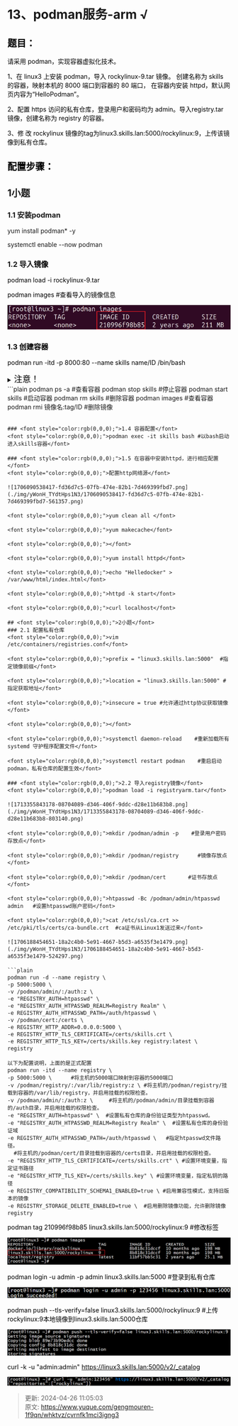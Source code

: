 # 13、podman服务-arm √

## **<font style="color:rgb(0,0,0);">题目：</font>**
<font style="color:rgb(0,0,0);">请采用 podman，实现容器虚拟化技术。 </font>

<font style="color:rgb(0,0,0);">1、在 linux3 上安装 podman，导入 rockylinux-9.tar 镜像。 创建名称为 skills 的容器，映射本机的 8000 端口到容器的 80 端口， 在容器内安装 httpd，默认网页内容为“HelloPodman”。 </font>

<font style="color:rgb(0,0,0);">2、配置 https 访问的私有仓库，登录用户和密码均为 admin。导入registry.tar 镜像，创建名称为 registry 的容器。 </font>

<font style="color:rgb(0,0,0);">3、修 改 rockylinux 镜像的tag为linux3.skills.lan:5000/rockylinux:9，上传该镜像到私有仓库。</font>

<font style="color:rgb(0,0,0);"></font>

## <font style="color:rgb(0,0,0);">配置步骤：</font>
## 1小题
### 1.1 安装podman
yum install podman* -y

systemctl enable --now podman

### 1.2 导入<font style="color:rgb(0,0,0);">镜像</font>
<font style="color:rgb(0,0,0);">podman load -i rockylinux-9.tar</font>

<font style="color:rgb(0,0,0);">podman images  #查看导入的镜像信息</font>

![1706090679574-18dfe548-3992-4aee-9f9a-92f29b52ba03.png](./img/yWonH_TYdtHps1N3/1706090679574-18dfe548-3992-4aee-9f9a-92f29b52ba03-312577.png)

### <font style="color:rgb(0,0,0);">1.3 创建容器</font>
<font style="color:rgb(0,0,0);">podman run -itd -p 8000:80 --name skills name/ID /bin/bash</font>

<details class="lake-collapse"><summary id="u538cf111"><span class="ne-text" style="color: rgb(0,0,0); font-size: 19px">注意！</span></summary><p id="u744f8117" class="ne-p"><span class="ne-text" style="color: rgb(0,0,0); font-size: 19px">加/bin/bash 让用户与容器能正常交互，</span><span class="ne-text" style="color: rgb(7, 19, 62); font-size: 16px">即启动一个Bash shell</span></p></details>
```plain
podman ps -a				#查看容器
podman stop skills  #停止容器
podman start skills #启动容器
podman rm skills		#删除容器
podman images							#查看容器
podman rmi 镜像名:tag/ID	#删除镜像

```

### <font style="color:rgb(0,0,0);">1.4 容器配置</font>
<font style="color:rgb(0,0,0);">podman exec -it skills bash #以bash启动进入skills容器</font>

### <font style="color:rgb(0,0,0);">1.5 在容器中安装httpd，进行相应配置</font>
<font style="color:rgb(0,0,0);">配置http网络源</font>

![1706090538417-fd36d7c5-07fb-474e-82b1-7d469399fbd7.png](./img/yWonH_TYdtHps1N3/1706090538417-fd36d7c5-07fb-474e-82b1-7d469399fbd7-561357.png)

<font style="color:rgb(0,0,0);">yum clean all </font>

<font style="color:rgb(0,0,0);">yum makecache</font>

<font style="color:rgb(0,0,0);"></font>

<font style="color:rgb(0,0,0);">yum install httpd</font>

<font style="color:rgb(0,0,0);">echo "Helledocker" > /var/www/html/index.html</font>

<font style="color:rgb(0,0,0);">httpd -k start</font>

<font style="color:rgb(0,0,0);">curl localhost</font>

## <font style="color:rgb(0,0,0);">2小题</font>
### 2.1 配置私有仓库
<font style="color:rgb(0,0,0);">vim /etc/containers/registries.conf</font>

<font style="color:rgb(0,0,0);">prefix = "linux3.skills.lan:5000"  #指定镜像前缀</font>

<font style="color:rgb(0,0,0);">location = "linux3.skills.lan:5000" #指定获取地址</font>

<font style="color:rgb(0,0,0);">insecure = true #允许通过http协议获取镜像</font>

<font style="color:rgb(0,0,0);"></font>

<font style="color:rgb(0,0,0);">systemctl daemon-reload    #重新加载所有 systemd 守护程序配置文件</font>

<font style="color:rgb(0,0,0);">systemctl restart podman    #重启启动podman，私有仓库的配置生效</font>

### <font style="color:rgb(0,0,0);">2.2 导入registry镜像</font>
<font style="color:rgb(0,0,0);">podman load -i registryarm.tar</font>

![1713355843178-08704089-d346-406f-9ddc-d28e11b683b8.png](./img/yWonH_TYdtHps1N3/1713355843178-08704089-d346-406f-9ddc-d28e11b683b8-803140.png)

<font style="color:rgb(0,0,0);">mkdir /podman/admin -p    #登录用户密码存放点</font>

<font style="color:rgb(0,0,0);">mkdir /podman/registry      #镜像存放点</font>

<font style="color:rgb(0,0,0);">mkdir /podman/cert	     #证书存放点</font>

<font style="color:rgb(0,0,0);">htpasswd -Bc /podman/admin/htpasswd admin	#设置htpasswd账户密码</font>

<font style="color:rgb(0,0,0);">cat /etc/ssl/ca.crt >> /etc/pki/tls/certs/ca-bundle.crt  #ca证书从Linux1发送过来</font>

![1706188454651-18a2c4b0-5e91-4667-b5d3-a6535f3e1479.png](./img/yWonH_TYdtHps1N3/1706188454651-18a2c4b0-5e91-4667-b5d3-a6535f3e1479-524297.png)

```plain
podman run -d --name registry \
-p 5000:5000 \
-v /podman/admin/:/auth:z \
-e "REGISTRY_AUTH=htpasswd" \
-e "REGISTRY_AUTH_HTPASSWD_REALM=Registry Realm" \
-e REGISTRY_AUTH_HTPASSWD_PATH=/auth/htpasswd \
-v /podman/cert:/certs \
-e REGISTRY_HTTP_ADDR=0.0.0.0:5000 \
-e REGISTRY_HTTP_TLS_CERTIFICATE=/certs/skills.crt \
-e REGISTRY_HTTP_TLS_KEY=/certs/skills.key registry:latest \
registry

以下为配置说明，上面的是正式配置
podman run -itd --name registry \
-p 5000:5000 \      #将主机的5000端口映射到容器的5000端口
-v /podman/registry/:/var/lib/registry:z \ #将主机的/podman/registry/挂载到容器的/var/lib/registry，并启用挂载的权限检查。
-v /podman/admin/:/auth:z \		#将主机的/podman/admin/目录挂载到容器的/auth目录，并启用挂载的权限检查。
-e "REGISTRY_AUTH=htpasswd" \  #设置私有仓库的身份验证类型为htpasswd。
-e "REGISTRY_AUTH_HTPASSWD_REALM=Registry Realm" \	#设置私有仓库的身份验证域
-e REGISTRY_AUTH_HTPASSWD_PATH=/auth/htpasswd \   #指定htpasswd文件路径。
  #将主机的/podman/cert/目录挂载到容器的/certs目录，并启用挂载的权限检查。
-e "REGISTRY_HTTP_TLS_CERTIFICATE=/certs/skills.crt" \ #设置环境变量，指定证书路径
-e "REGISTRY_HTTP_TLS_KEY=/certs/skills.key" \ #设置环境变量，指定私钥的路径
-e REGISTRY_COMPATIBILITY_SCHEMA1_ENABLED=true \ #启用兼容性模式，支持旧版本的镜像
-e REGISTRY_STORAGE_DELETE_ENABLED=true \  #启用删除镜像功能，允许删除镜像
registry
```

<font style="color:rgb(0,0,0);">podman tag 210996f98b85 linux3.skills.lan:5000/rockylinux:9  #修改标签</font>

![1713358680464-637ffc09-8b90-433c-a732-8835eec565ff.png](./img/yWonH_TYdtHps1N3/1713358680464-637ffc09-8b90-433c-a732-8835eec565ff-065254.png)

<font style="color:rgb(0,0,0);">podman login -u admin -p admin linux3.skills.lan:5000            #登录到私有仓库</font>

![1713358654869-62841793-274b-4a63-a34f-10834c09848e.png](./img/yWonH_TYdtHps1N3/1713358654869-62841793-274b-4a63-a34f-10834c09848e-853402.png)

<font style="color:rgb(0,0,0);">podman push --tls-verify=false linux3.skills.lan:5000/rockylinux:9 #上传  rockylinux:9本地镜像到linux3.skills.lan:5000仓库</font>

![1713358615022-f50b1874-ab10-4712-8211-674e2e0283cf.png](./img/yWonH_TYdtHps1N3/1713358615022-f50b1874-ab10-4712-8211-674e2e0283cf-772605.png)

<font style="color:rgb(0,0,0);">curl -k -u "admin:admin" </font>[<font style="color:rgb(0,0,0);">https://linux3.skills.lan:5000/v2/_catalog</font>](https://linux3.skills.lan:5000/v2/_catalog)

![1713358599262-518fcad0-5b30-4875-a332-e09a6bf0f1f8.png](./img/yWonH_TYdtHps1N3/1713358599262-518fcad0-5b30-4875-a332-e09a6bf0f1f8-879930.png)

<font style="color:rgb(0,0,0);"></font>

<font style="color:rgb(0,0,0);"></font>



> 更新: 2024-04-26 11:05:03  
> 原文: <https://www.yuque.com/gengmouren-1f9qn/whktvz/cvrnfk1mci3igng3>